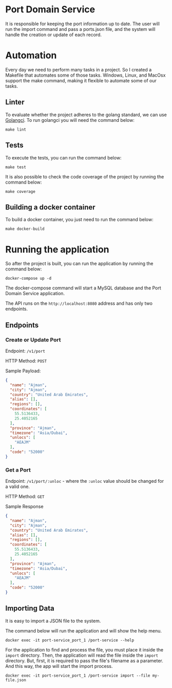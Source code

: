 

# Port Domain Service

It is responsible for keeping the port information up to date. The user will run the import command and pass a ports.json file, and the system will handle the creation or update of each record.

# Automation

Every day we need to perform many tasks in a project. So I created a Makefile that automates some of those tasks. Windows, Linux, and MacOsx support the make command, making it flexible to automate some of our tasks.

## Linter

To evaluate whether the project adheres to the golang standard, we can use [Golangci](https://golangci-lint.run/). To run golangci you will need the command below:

```
make lint
```

## Tests

To execute the tests, you can run the command below:

```
make test
```

It is also possible to check the code coverage of the project by running the command below:

```
make coverage
```

## Building a docker container

To build a docker container, you just need to run the command below:

```
make docker-build
```

# Running the application

So after the project is built, you can run the application by running the command below:

```
docker-compose up -d
```

The docker-compose command will start a MySQL database and the Port Domain Service application.

The API runs on the `http://localhost:8080` address and has only two endpoints.

## Endpoints

### Create or Update Port

Endpoint: `/v1/port`

HTTP Method: `POST`

Sample Payload:

```json
{
  "name": "Ajman",
  "city": "Ajman",
  "country": "United Arab Emirates",
  "alias": [],
  "regions": [],
  "coordinates": [
    55.5136433,
    25.4052165
  ],
  "province": "Ajman",
  "timezone": "Asia/Dubai",
  "unlocs": [
    "AEAJM"
  ],
  "code": "52000"
}
```

### Get a Port

Endpoint: `/v1/port/:unloc` - where the `:unloc` value should be changed for a valid one.

HTTP Method: `GET`

Sample Response

```json
{
  "name": "Ajman",
  "city": "Ajman",
  "country": "United Arab Emirates",
  "alias": [],
  "regions": [],
  "coordinates": [
    55.5136433,
    25.4052165
  ],
  "province": "Ajman",
  "timezone": "Asia/Dubai",
  "unlocs": [
    "AEAJM"
  ],
  "code": "52000"
}
```

## Importing Data

It is easy to import a JSON file to the system.

The command below will run the application and will show the help menu.

```
docker exec -it port-service_port_1 /port-service --help
```

For the application to find and process the file, you must place it inside the `import` directory. Then, the application will read the file inside the `import` directory. But, first, it is required to pass the file's filename as a parameter. And this way, the app will start the import process.

```
docker exec -it port-service_port_1 /port-service import --file my-file.json
```
